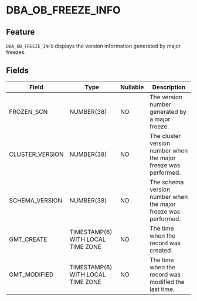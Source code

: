 # DBA_OB_FREEZE_INFO
## Feature
`DBA_OB_FREEZE_INFO` displays the version information generated by major freezes.
## Fields

| Field | Type | Nullable | Description |
| --- | --- | --- | --- |
| FROZEN_SCN | NUMBER(38) | NO | The version number generated by a major freeze. |
| CLUSTER_VERSION | NUMBER(38) | NO | The cluster version number when the major freeze was performed. |
| SCHEMA_VERSION | NUMBER(38) | NO | The schema version number when the major freeze was performed. |
| GMT_CREATE | TIMESTAMP(6) WITH LOCAL TIME ZONE | NO | The time when the record was created. |
| GMT_MODIFIED | TIMESTAMP(6) WITH LOCAL TIME ZONE | NO | The time when the record was modified the last time. |
